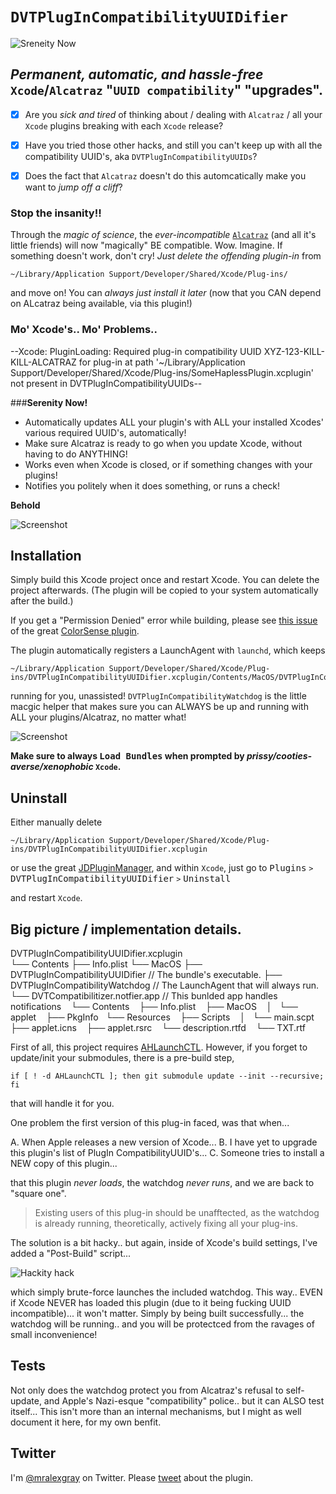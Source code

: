 
# `DVTPlugInCompatibilityUUIDifier`

![Sreneity Now](https://github.com/mralexgray/DVTPlugInCompatibilityUUIDifier/raw/master/Screenshots/alcatraz.art.png)

## _Permanent, automatic, and hassle-free_ `Xcode`/`Alcatraz` "`UUID compatibility`" "upgrades".

- [x] Are you *sick and tired* of thinking about / dealing with `Alcatraz` / all your `Xcode` plugins breaking with each `Xcode` release?

- [x] Have you tried those other hacks, and still you can't keep up with all the compatibility UUID's, aka `DVTPlugInCompatibilityUUIDs`?

- [x] Does the fact that `Alcatraz` doesn't do this automcatically make you want to _jump off a cliff_?

### Stop the insanity!!

Through the _magic of science_, the _ever-incompatible_ [`Alcatraz`](http://alcatraz.io) (and all it's little friends) will now "magically" BE compatible.  Wow.  Imagine.  If something doesn't work, don't cry!  *Just delete the offending plugin-in* from 

    ~/Library/Application Support/Developer/Shared/Xcode/Plug-ins/
		
and move on!  You can _always just install it later_ (now that you CAN depend on ALcatraz being available, via this plugin!)  

### Mo' Xcode's.. Mo' Problems..

--Xcode: PluginLoading: Required plug-in compatibility UUID XYZ-123-KILL-KILL-ALCATRAZ for plug-in at path '~/Library/Application Support/Developer/Shared/Xcode/Plug-ins/SomeHaplessPlugin.xcplugin' not present in DVTPlugInCompatibilityUUIDs--


###**Serenity Now!**

- Automatically updates ALL your plugin's with ALL your installed Xcodes' various required UUID's, automatically!
- Make sure Alcatraz is ready to go when you update Xcode, without having to do ANYTHING!
- Works even when Xcode is closed, or if something changes with your plugins!
- Notifies you politely when it does something, or runs a check!

**Behold**

![Screenshot](https://github.com/mralexgray/DVTPlugInCompatibilityUUIDifier/raw/master/Screenshots/notification.png "Notifications!")

## Installation

Simply build this Xcode project once and restart Xcode. You can delete the project afterwards. (The plugin will be copied to your system automatically after the build.)

If you get a "Permission Denied" error while building, please see [this issue](https://github.com/omz/ColorSense-for-Xcode/issues/1) of the great [ColorSense plugin](https://github.com/omz/ColorSense-for-Xcode/).

The plugin automatically registers a LaunchAgent with `launchd`, which keeps 
 
    ~/Library/Application Support/Developer/Shared/Xcode/Plug-ins/DVTPlugInCompatibilityUUIDifier.xcplugin/Contents/MacOS/DVTPlugInCompatibilityWatchdog

 running for you, unassisted!  `DVTPlugInCompatibilityWatchdog` is the little macgic helper that makes sure you can ALWAYS be up and running with ALL your plugins/Alcatraz, no matter what!

![Screenshot](https://github.com/mralexgray/DVTPlugInCompatibilityUUIDifier/raw/master/Screenshots/xcode.hates.you.png "WAAAA. No cooties!")

**Make sure to always <kbd>Load Bundles</kbd> when prompted by _prissy/cooties-averse/xenophobic_ `Xcode`.**

## Uninstall

Either manually delete 

    ~/Library/Application Support/Developer/Shared/Xcode/Plug-ins/DVTPlugInCompatibilityUUIDifier.xcplugin

or use the great [JDPluginManager](https://github.com/jaydee3/JDPluginManager), and within `Xcode`, just go to <kbd>Plugins</kbd> `>` <kbd>DVTPlugInCompatibilityUUIDifier</kbd> `>` <kbd>Uninstall</kbd> 

and restart `Xcode`.

## Big picture / implementation details.

DVTPlugInCompatibilityUUIDifier.xcplugin  
└── Contents
    ├── Info.plist
    └── MacOS
        ├── DVTPlugInCompatibilityUUIDifier  // The bundle's executable.
        ├── DVTPlugInCompatibilityWatchdog   // The LaunchAgent that will always run.
        └── DVTCompatibilitizer.notfier.app  // This bunlded app handles notifications
            └── Contents
                ├── Info.plist
                ├── MacOS
                │   └── applet
                ├── PkgInfo
                └── Resources
                    ├── Scripts
                    │   └── main.scpt
                    ├── applet.icns
                    ├── applet.rsrc
                    └── description.rtfd
                        └── TXT.rtf

First of all, this project requires [AHLaunchCTL](https://github.com/mralexgray/AHLaunchCTL).  However, if you forget to update/init your submodules, there is a pre-build step, 

    if [ ! -d AHLaunchCTL ]; then git submodule update --init --recursive; fi

that will handle it for you.

One problem the first version of this plug-in faced, was that when...

A. When Apple releases a new version of Xcode...
B. I have yet to upgrade this plugin's list of PlugIn CompatibilityUUID's...
C. Someone tries to install a NEW copy of this plugin...

that this plugin _never loads_, the watchdog _never runs_, and we are back to "square one".

> Existing users of this plug-in should be unafftected, as the watchdog is already running, theoretically, actively fixing all your plug-ins.
    
The solution is a bit hacky.. but again, inside of Xcode's build settings, I've added a "Post-Build" script...

![Hackity hack](https://github.com/mralexgray/DVTPlugInCompatibilityUUIDifier/raw/master/Screenshots/hacky.workaround.png)

which simply brute-force launches the included watchdog. This way.. EVEN if Xcode NEVER has loaded this plugin (due to it being fucking UUID incompatible)...  it won't matter.  Simply by being built successfully... the watchdog will be running.. and you will be protectced from the ravages of small inconvenience!

## Tests

Not only does the watchdog protect you from Alcatraz's refusal to self-update, and Apple's Nazi-esque "compatibility" police..  but it can ALSO test itself...  This isn't more than an internal mechanisms, but I might as well document it here, for my own benfit.


## Twitter

I'm [@mralexgray](http://twitter.com/mralexgray) on Twitter. Please [tweet](https://twitter.com/intent/tweet?button_hashtag=DVTPlugInCompatibilityUUIDifier&text=Permanent%2C+automatic%2C+and+hassle-free+Xcode%2FAlcatraz+upgrades.%20http%3A%2F%2Flinks.mrgray.com%2FMoPluginsMoProblems&via=mralexgray) about the plugin. 